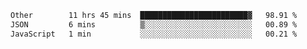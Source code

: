 <!--START_SECTION:waka-->

```txt
Other        11 hrs 45 mins  ████████████████████████▓   98.91 %
JSON         6 mins          ▒░░░░░░░░░░░░░░░░░░░░░░░░   00.89 %
JavaScript   1 min           ░░░░░░░░░░░░░░░░░░░░░░░░░   00.21 %
```

<!--END_SECTION:waka-->
